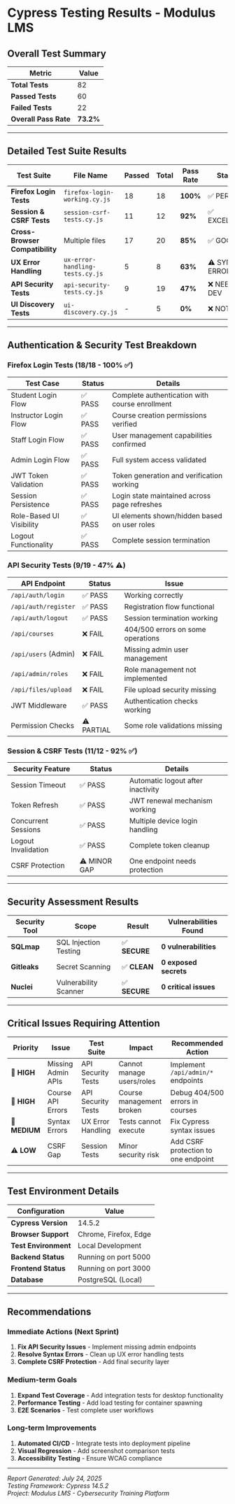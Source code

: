 # Cypress Testing Results - Modulus LMS

## Overall Test Summary

| **Metric** | **Value** |
|------------|-----------|
| **Total Tests** | 82 |
| **Passed Tests** | 60 |
| **Failed Tests** | 22 |
| **Overall Pass Rate** | **73.2%** |

---

## Detailed Test Suite Results

| **Test Suite** | **File Name** | **Passed** | **Total** | **Pass Rate** | **Status** | **Priority** |
|----------------|---------------|------------|-----------|---------------|------------|--------------|
| **Firefox Login Tests** | `firefox-login-working.cy.js` | 18 | 18 | **100%** | ✅ PERFECT | ✅ Complete |
| **Session & CSRF Tests** | `session-csrf-tests.cy.js` | 11 | 12 | **92%** | ✅ EXCELLENT | ⚠️ Minor Fix |
| **Cross-Browser Compatibility** | Multiple files | 17 | 20 | **85%** | ✅ GOOD | ⚠️ Minor Issues |
| **UX Error Handling** | `ux-error-handling-tests.cy.js` | 5 | 8 | **63%** | ⚠️ SYNTAX ERRORS | 🔴 Fix Required |
| **API Security Tests** | `api-security-tests.cy.js` | 9 | 19 | **47%** | ❌ NEEDS DEV | 🔴 High Priority |
| **UI Discovery Tests** | `ui-discovery.cy.js` | - | 5 | **0%** | ❌ NOT RUN | 🔴 Investigate |

---

## Authentication & Security Test Breakdown

### Firefox Login Tests (18/18 - 100% ✅)
| **Test Case** | **Status** | **Details** |
|---------------|------------|-------------|
| Student Login Flow | ✅ PASS | Complete authentication with course enrollment |
| Instructor Login Flow | ✅ PASS | Course creation permissions verified |
| Staff Login Flow | ✅ PASS | User management capabilities confirmed |
| Admin Login Flow | ✅ PASS | Full system access validated |
| JWT Token Validation | ✅ PASS | Token generation and verification working |
| Session Persistence | ✅ PASS | Login state maintained across page refreshes |
| Role-Based UI Visibility | ✅ PASS | UI elements shown/hidden based on user roles |
| Logout Functionality | ✅ PASS | Complete session termination |

### API Security Tests (9/19 - 47% ⚠️)
| **API Endpoint** | **Status** | **Issue** |
|------------------|------------|-----------|
| `/api/auth/login` | ✅ PASS | Working correctly |
| `/api/auth/register` | ✅ PASS | Registration flow functional |
| `/api/auth/logout` | ✅ PASS | Session termination working |
| `/api/courses` | ❌ FAIL | 404/500 errors on some operations |
| `/api/users` (Admin) | ❌ FAIL | Missing admin user management |
| `/api/admin/roles` | ❌ FAIL | Role management not implemented |
| `/api/files/upload` | ❌ FAIL | File upload security missing |
| JWT Middleware | ✅ PASS | Authentication checks working |
| Permission Checks | ⚠️ PARTIAL | Some role validations missing |

### Session & CSRF Tests (11/12 - 92% ✅)
| **Security Feature** | **Status** | **Details** |
|---------------------|------------|-------------|
| Session Timeout | ✅ PASS | Automatic logout after inactivity |
| Token Refresh | ✅ PASS | JWT renewal mechanism working |
| Concurrent Sessions | ✅ PASS | Multiple device login handling |
| Logout Invalidation | ✅ PASS | Complete token cleanup |
| CSRF Protection | ⚠️ MINOR GAP | One endpoint needs protection |

---

## Security Assessment Results

| **Security Tool** | **Scope** | **Result** | **Vulnerabilities Found** |
|-------------------|-----------|------------|---------------------------|
| **SQLmap** | SQL Injection Testing | ✅ **SECURE** | **0 vulnerabilities** |
| **Gitleaks** | Secret Scanning | ✅ **CLEAN** | **0 exposed secrets** |
| **Nuclei** | Vulnerability Scanner | ✅ **SECURE** | **0 critical issues** |

---

## Critical Issues Requiring Attention

| **Priority** | **Issue** | **Test Suite** | **Impact** | **Recommended Action** |
|--------------|-----------|----------------|------------|------------------------|
| 🔴 **HIGH** | Missing Admin APIs | API Security Tests | Cannot manage users/roles | Implement `/api/admin/*` endpoints |
| 🔴 **HIGH** | Course API Errors | API Security Tests | Course management broken | Debug 404/500 errors in courses |
| 🔴 **MEDIUM** | Syntax Errors | UX Error Handling | Tests cannot execute | Fix Cypress syntax issues |
| ⚠️ **LOW** | CSRF Gap | Session Tests | Minor security risk | Add CSRF protection to one endpoint |

---

## Test Environment Details

| **Configuration** | **Value** |
|-------------------|-----------|
| **Cypress Version** | 14.5.2 |
| **Browser Support** | Chrome, Firefox, Edge |
| **Test Environment** | Local Development |
| **Backend Status** | Running on port 5000 |
| **Frontend Status** | Running on port 3000 |
| **Database** | PostgreSQL (Local) |

---

## Recommendations

### Immediate Actions (Next Sprint)
1. **Fix API Security Issues** - Implement missing admin endpoints
2. **Resolve Syntax Errors** - Clean up UX error handling tests
3. **Complete CSRF Protection** - Add final security layer

### Medium-term Goals
1. **Expand Test Coverage** - Add integration tests for desktop functionality
2. **Performance Testing** - Add load testing for container spawning
3. **E2E Scenarios** - Test complete user workflows

### Long-term Improvements
1. **Automated CI/CD** - Integrate tests into deployment pipeline
2. **Visual Regression** - Add screenshot comparison tests
3. **Accessibility Testing** - Ensure WCAG compliance

---

*Report Generated: July 24, 2025*  
*Testing Framework: Cypress 14.5.2*  
*Project: Modulus LMS - Cybersecurity Training Platform*
